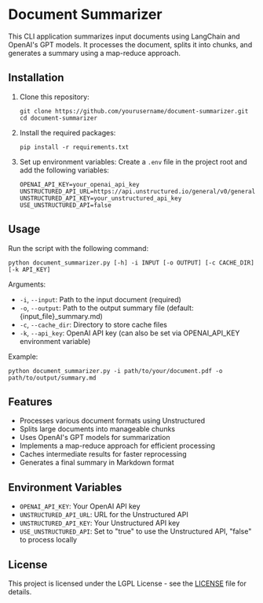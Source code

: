 # Document Summarizer

This CLI application summarizes input documents using LangChain and OpenAI's GPT models. It processes the document, splits it into chunks, and generates a summary using a map-reduce approach.

## Installation

1. Clone this repository:
   ```
   git clone https://github.com/yourusername/document-summarizer.git
   cd document-summarizer
   ```

2. Install the required packages:
   ```
   pip install -r requirements.txt
   ```

3. Set up environment variables:
   Create a `.env` file in the project root and add the following variables:
   ```
   OPENAI_API_KEY=your_openai_api_key
   UNSTRUCTURED_API_URL=https://api.unstructured.io/general/v0/general
   UNSTRUCTURED_API_KEY=your_unstructured_api_key
   USE_UNSTRUCTURED_API=false
   ```

## Usage

Run the script with the following command:

```
python document_summarizer.py [-h] -i INPUT [-o OUTPUT] [-c CACHE_DIR] [-k API_KEY]
```

Arguments:
- `-i`, `--input`: Path to the input document (required)
- `-o`, `--output`: Path to the output summary file (default: {input_file}_summary.md)
- `-c`, `--cache_dir`: Directory to store cache files
- `-k`, `--api_key`: OpenAI API key (can also be set via OPENAI_API_KEY environment variable)

Example:
```
python document_summarizer.py -i path/to/your/document.pdf -o path/to/output/summary.md
```

## Features

- Processes various document formats using Unstructured
- Splits large documents into manageable chunks
- Uses OpenAI's GPT models for summarization
- Implements a map-reduce approach for efficient processing
- Caches intermediate results for faster reprocessing
- Generates a final summary in Markdown format

## Environment Variables

- `OPENAI_API_KEY`: Your OpenAI API key
- `UNSTRUCTURED_API_URL`: URL for the Unstructured API
- `UNSTRUCTURED_API_KEY`: Your Unstructured API key
- `USE_UNSTRUCTURED_API`: Set to "true" to use the Unstructured API, "false" to process locally

## License

This project is licensed under the LGPL License - see the [LICENSE](LICENSE) file for details.